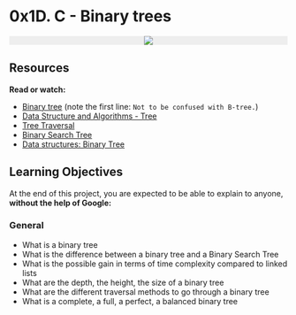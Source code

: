 # 0x1D. C - Binary trees

<p align="center" style="background-color: #EEE">
    <img size="400" src="https://miro.medium.com/v2/resize:fit:16000/1*CMGFtehu01ZEBgzHG71sMg.png">
</p>

## Resources

**Read or watch:**

- [Binary tree](https://en.wikipedia.org/wiki/Binary_tree) (note the first line: `Not to be confused with B-tree.`)
- [Data Structure and Algorithms - Tree](https://www.tutorialspoint.com/data_structures_algorithms/tree_data_structure.htm)
- [Tree Traversal](https://www.programiz.com/dsa/tree-traversal)
- [Binary Search Tree](https://www.youtube.com/watch?v=H5JubkIy_p8)
- [Data structures: Binary Tree](https://en.wikipedia.org/wiki/Binary_search_tree)

## Learning Objectives

At the end of this project, you are expected to be able to explain to anyone, **without the help of Google:**

### General
- What is a binary tree
- What is the difference between a binary tree and a Binary Search Tree
- What is the possible gain in terms of time complexity compared to linked lists
- What are the depth, the height, the size of a binary tree
- What are the different traversal methods to go through a binary tree
- What is a complete, a full, a perfect, a balanced binary tree
